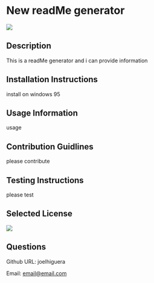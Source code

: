 # New readMe generator
  ![](https://img.shields.io/github/license/JoelHiguera/Stress-Project "")

  ## Description 
  This is a readMe generator and i can provide information

  ## Installation Instructions
  install on windows 95

  ## Usage Information
  usage

  ## Contribution Guidlines 
  please contribute

  ## Testing Instructions
  please test

  ## Selected License 
  ![](https://img.shields.io/github/license/JoelHiguera/Stress-Project "")

  ## Questions 
  Github URL: joelhiguera

  Email: email@email.com
  